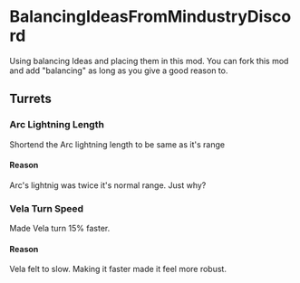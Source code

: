 # BalancingIdeasFromMindustryDiscord
Using balancing Ideas and placing them in this mod. You can fork this mod and add "balancing" as long as you give a good reason to.
## Turrets

### Arc Lightning Length
Shortend the Arc lightning length to be same as it's range
#### Reason
Arc's lightnig was twice it's normal range. Just why?

### Vela Turn Speed
Made Vela turn 15% faster.
#### Reason
Vela felt to slow. Making it faster made it feel more robust.
